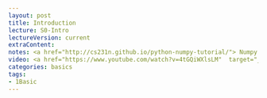 ```yaml
---
layout: post
title: Introduction
lecture: S0-Intro
lectureVersion: current
extraContent: 
notes: <a href="http://cs231n.github.io/python-numpy-tutorial/"> Numpy Tutorial </a>
video: <a href="https://www.youtube.com/watch?v=4tGQiWXlsLM"  target="_blank">M1</a> / <a href=""  target="_blank">M2</a> / <a href="https://youtu.be/OK1cuwZc7Rc"  target="_blank">M3</a> 
categories: basics
tags:
- 1Basic
---
```


